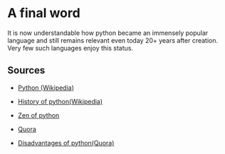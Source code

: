 # A final word

It is now understandable how python became an immensely popular language and still remains relevant
even today 20+ years after creation. Very few such languages enjoy this status.

## Sources

* [Python (Wikipedia)](https://en.wikipedia.org/wiki/Python_%28programming_language%29)

* [History of python(Wikipedia)](https://en.wikipedia.org/wiki/History_of_Python)

* [Zen of python](https://www.python.org/dev/peps/pep-0020/)

* [Quora](https://www.quora.com/Why-is-Python-so-popular-despite-being-so-slow)

* [Disadvantages of python(Quora)](https://www.quora.com/What-are-the-disadvantages-of-Python)

